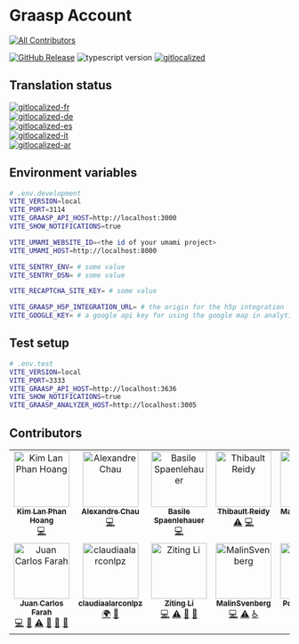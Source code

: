 # Graasp Account
<!-- ALL-CONTRIBUTORS-BADGE:START - Do not remove or modify this section -->
[![All Contributors](https://img.shields.io/badge/all_contributors-7-orange.svg?style=flat-square)](#contributors-)
<!-- ALL-CONTRIBUTORS-BADGE:END -->

[![GitHub Release](https://img.shields.io/github/release/graasp/graasp-library)](https://github.com/graasp-account/releases)
![typescript version](https://img.shields.io/github/package-json/dependency-version/graasp/graasp-library/dev/typescript)
[![gitlocalized](https://gitlocalize.com/repo/9998/whole_project/badge.svg)](https://gitlocalize.com/repo/9998?utm_source=badge)

## Translation status

[![gitlocalized-fr](https://gitlocalize.com/repo/9998/fr/badge.svg)](https://gitlocalize.com/repo/9998/fr?utm_source=badge)  
[![gitlocalized-de](https://gitlocalize.com/repo/9998/de/badge.svg)](https://gitlocalize.com/repo/9998/de?utm_source=badge)  
[![gitlocalized-es](https://gitlocalize.com/repo/9998/es/badge.svg)](https://gitlocalize.com/repo/9998/es?utm_source=badge)  
[![gitlocalized-it](https://gitlocalize.com/repo/9998/it/badge.svg)](https://gitlocalize.com/repo/9998/it?utm_source=badge)  
[![gitlocalized-ar](https://gitlocalize.com/repo/9998/ar/badge.svg)](https://gitlocalize.com/repo/9998/ar?utm_source=badge)  

## Environment variables

```sh
# .env.development
VITE_VERSION=local
VITE_PORT=3114
VITE_GRAASP_API_HOST=http://localhost:3000
VITE_SHOW_NOTIFICATIONS=true

VITE_UMAMI_WEBSITE_ID=<the id of your umami project>
VITE_UMAMI_HOST=http://localhost:8000

VITE_SENTRY_ENV= # some value
VITE_SENTRY_DSN= # some value

VITE_RECAPTCHA_SITE_KEY= # some value

VITE_GRAASP_H5P_INTEGRATION_URL= # the origin for the h5p integration
VITE_GOOGLE_KEY= # a google api key for using the google map in analytics
```

## Test setup

```sh
# .env.test
VITE_VERSION=local
VITE_PORT=3333
VITE_GRAASP_API_HOST=http://localhost:3636
VITE_SHOW_NOTIFICATIONS=true
VITE_GRAASP_ANALYZER_HOST=http://localhost:3005

```

## Contributors

<!-- ALL-CONTRIBUTORS-LIST:START - Do not remove or modify this section -->
<!-- prettier-ignore-start -->
<!-- markdownlint-disable -->
<table>
  <tbody>
    <tr>
      <td align="center" valign="top" width="14.28%"><a href="https://www.linkedin.com/in/kim-lan-phan-hoang-a457bb130"><img src="https://avatars.githubusercontent.com/u/11229627?v=4?s=100" width="100px;" alt="Kim Lan Phan Hoang"/><br /><sub><b>Kim Lan Phan Hoang</b></sub></a><br /><a href="https://github.com/graasp/client/commits?author=pyphilia" title="Code">💻</a></td>
      <td align="center" valign="top" width="14.28%"><a href="https://www.linkedin.com/in/chau-alexandre/"><img src="https://avatars.githubusercontent.com/u/14943421?v=4?s=100" width="100px;" alt="Alexandre Chau"/><br /><sub><b>Alexandre Chau</b></sub></a><br /><a href="https://github.com/graasp/client/commits?author=dialexo" title="Code">💻</a></td>
      <td align="center" valign="top" width="14.28%"><a href="https://github.com/spaenleh"><img src="https://avatars.githubusercontent.com/u/39373170?v=4?s=100" width="100px;" alt="Basile Spaenlehauer"/><br /><sub><b>Basile Spaenlehauer</b></sub></a><br /><a href="https://github.com/graasp/client/commits?author=spaenleh" title="Code">💻</a></td>
      <td align="center" valign="top" width="14.28%"><a href="https://github.com/ReidyT"><img src="https://avatars.githubusercontent.com/u/147397675?v=4?s=100" width="100px;" alt="Thibault Reidy"/><br /><sub><b>Thibault Reidy</b></sub></a><br /><a href="https://github.com/graasp/client/commits?author=ReidyT" title="Tests">⚠️</a> <a href="https://github.com/graasp/client/commits?author=ReidyT" title="Code">💻</a></td>
      <td align="center" valign="top" width="14.28%"><a href="https://github.com/MartinaVin"><img src="https://avatars.githubusercontent.com/u/47863122?v=4?s=100" width="100px;" alt="Martina Vincoli"/><br /><sub><b>Martina Vincoli</b></sub></a><br /><a href="#design-MartinaVin" title="Design">🎨</a> <a href="#translation-MartinaVin" title="Translation">🌍</a></td>
      <td align="center" valign="top" width="14.28%"><a href="https://github.com/swouf"><img src="https://avatars.githubusercontent.com/u/5767619?v=4?s=100" width="100px;" alt="Jérémy La Scala"/><br /><sub><b>Jérémy La Scala</b></sub></a><br /><a href="https://github.com/graasp/client/commits?author=swouf" title="Code">💻</a> <a href="https://github.com/graasp/client/issues?q=author%3Aswouf" title="Bug reports">🐛</a> <a href="https://github.com/graasp/client/commits?author=swouf" title="Tests">⚠️</a> <a href="#research-swouf" title="Research">🔬</a></td>
      <td align="center" valign="top" width="14.28%"><a href="http://morganridel.fr"><img src="https://avatars.githubusercontent.com/u/14032127?v=4?s=100" width="100px;" alt="Morgan Ridel"/><br /><sub><b>Morgan Ridel</b></sub></a><br /><a href="#infra-morganridel" title="Infrastructure (Hosting, Build-Tools, etc)">🚇</a> <a href="https://github.com/graasp/client/commits?author=morganridel" title="Code">💻</a> <a href="https://github.com/graasp/client/commits?author=morganridel" title="Tests">⚠️</a> <a href="https://github.com/graasp/client/commits?author=morganridel" title="Documentation">📖</a></td>
    </tr>
    <tr>
      <td align="center" valign="top" width="14.28%"><a href="https://juancarlosfarah.com"><img src="https://avatars.githubusercontent.com/u/1707188?v=4?s=100" width="100px;" alt="Juan Carlos Farah"/><br /><sub><b>Juan Carlos Farah</b></sub></a><br /><a href="https://github.com/graasp/client/commits?author=juancarlosfarah" title="Code">💻</a> <a href="https://github.com/graasp/client/pulls?q=is%3Apr+reviewed-by%3Ajuancarlosfarah" title="Reviewed Pull Requests">👀</a> <a href="https://github.com/graasp/client/commits?author=juancarlosfarah" title="Tests">⚠️</a> <a href="#research-juancarlosfarah" title="Research">🔬</a> <a href="#ideas-juancarlosfarah" title="Ideas, Planning, & Feedback">🤔</a> <a href="https://github.com/graasp/client/issues?q=author%3Ajuancarlosfarah" title="Bug reports">🐛</a></td>
      <td align="center" valign="top" width="14.28%"><a href="https://github.com/claudiaalarconlpz"><img src="https://avatars.githubusercontent.com/u/130067747?v=4?s=100" width="100px;" alt="claudiaalarconlpz"/><br /><sub><b>claudiaalarconlpz</b></sub></a><br /><a href="#translation-claudiaalarconlpz" title="Translation">🌍</a> <a href="#research-claudiaalarconlpz" title="Research">🔬</a></td>
      <td align="center" valign="top" width="14.28%"><a href="http://blog.ztleespace.com/"><img src="https://avatars.githubusercontent.com/u/31677780?v=4?s=100" width="100px;" alt="Ziting Li"/><br /><sub><b>Ziting Li</b></sub></a><br /><a href="https://github.com/graasp/client/commits?author=ztlee042" title="Code">💻</a> <a href="https://github.com/graasp/client/commits?author=ztlee042" title="Tests">⚠️</a> <a href="#design-ztlee042" title="Design">🎨</a> <a href="#userTesting-ztlee042" title="User Testing">📓</a></td>
      <td align="center" valign="top" width="14.28%"><a href="https://github.com/MalinSvenberg"><img src="https://avatars.githubusercontent.com/u/56155987?v=4?s=100" width="100px;" alt="MalinSvenberg"/><br /><sub><b>MalinSvenberg</b></sub></a><br /><a href="https://github.com/graasp/client/commits?author=MalinSvenberg" title="Code">💻</a> <a href="https://github.com/graasp/client/commits?author=MalinSvenberg" title="Tests">⚠️</a> <a href="#a11y-MalinSvenberg" title="Accessibility">️️️️♿️</a></td>
      <td align="center" valign="top" width="14.28%"><a href="https://github.com/rayacers"><img src="https://avatars.githubusercontent.com/u/13879502?v=4?s=100" width="100px;" alt="Po-Jui Chang"/><br /><sub><b>Po-Jui Chang</b></sub></a><br /><a href="https://github.com/graasp/client/commits?author=rayacers" title="Code">💻</a> <a href="https://github.com/graasp/client/commits?author=rayacers" title="Tests">⚠️</a> <a href="#design-rayacers" title="Design">🎨</a></td>
      <td align="center" valign="top" width="14.28%"><a href="https://github.com/mariembencheikh"><img src="https://avatars.githubusercontent.com/u/58473159?v=4?s=100" width="100px;" alt="mariembencheikh"/><br /><sub><b>mariembencheikh</b></sub></a><br /><a href="https://github.com/graasp/client/commits?author=mariembencheikh" title="Code">💻</a> <a href="https://github.com/graasp/client/commits?author=mariembencheikh" title="Tests">⚠️</a> <a href="#design-mariembencheikh" title="Design">🎨</a></td>
      <td align="center" valign="top" width="14.28%"><a href="https://github.com/LinaYahya"><img src="https://avatars.githubusercontent.com/u/49619087?v=4?s=100" width="100px;" alt="Lina Ebeid"/><br /><sub><b>Lina Ebeid</b></sub></a><br /><a href="https://github.com/graasp/client/commits?author=LinaYahya" title="Code">💻</a> <a href="https://github.com/graasp/client/commits?author=LinaYahya" title="Tests">⚠️</a> <a href="#design-LinaYahya" title="Design">🎨</a> <a href="#a11y-LinaYahya" title="Accessibility">️️️️♿️</a> <a href="#translation-LinaYahya" title="Translation">🌍</a></td>
      <td align="center" valign="top" width="14.28%"><a href="https://github.com/victorggonzalez"><img src="https://avatars.githubusercontent.com/u/36533965?v=4?s=100" width="100px;" alt="Víctor González"/><br /><sub><b>Víctor González</b></sub></a><br /><a href="#infra-victorggonzalez" title="Infrastructure (Hosting, Build-Tools, etc)">🚇</a> <a href="https://github.com/graasp/client/commits?author=victorggonzalez" title="Tests">⚠️</a> <a href="#tool-victorggonzalez" title="Tools">🔧</a></td>
      <td align="center" valign="top" width="14.28%"><a href="https://github.com/alvrba"><img src="https://avatars.githubusercontent.com/u/67112345?v=4?s=100" width="100px;" alt="Alvaro Bautista"/><br /><sub><b>Alvaro Bautista</b></sub></a><br /><a href="https://github.com/graasp/client/commits?author=alvrba" title="Code">💻</a> <a href="https://github.com/graasp/client/commits?author=alvrba" title="Tests">⚠️</a> <a href="#design-alvrba" title="Design">🎨</a></td>
      <td align="center" valign="top" width="14.28%"><a href="https://github.com/louisewang1"><img src="https://avatars.githubusercontent.com/u/25419619?v=4?s=100" width="100px;" alt="Louise Wang"/><br /><sub><b>Louise Wang</b></sub></a><br /><a href="https://github.com/graasp/client/commits?author=louisewang1" title="Code">💻</a></td>
      <td align="center" valign="top" width="14.28%"><a href="https://github.com/abdallah75"><img src="https://avatars.githubusercontent.com/u/51781491?v=4?s=100" width="100px;" alt="abdallah75"/><br /><sub><b>abdallah75</b></sub></a><br /><a href="https://github.com/graasp/client/commits?author=abdallah75" title="Code">💻</a></td>
      <td align="center" valign="top" width="14.28%"><a href="https://github.com/Julien-Torrent"><img src="https://avatars.githubusercontent.com/u/44172411?v=4?s=100" width="100px;" alt="Julien Torrent"/><br /><sub><b>Julien Torrent</b></sub></a><br /><a href="https://github.com/graasp/client/commits?author=Julien-Torrent" title="Code">💻</a> <a href="https://github.com/graasp/client/commits?author=Julien-Torrent" title="Tests">⚠️</a></td>
    </tr>
  </tbody>
</table>

<!-- markdownlint-restore -->
<!-- prettier-ignore-end -->

<!-- ALL-CONTRIBUTORS-LIST:END -->
